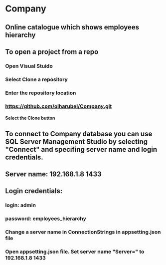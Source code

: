 # Company

## Online catalogue which shows employees hierarchy


## To open a project from a repo
### Open Visual Stuido
### Select Clone a repository
### Enter the repository location
### https://github.com/olharubel/Company.git
#### Select the Clone button

## To connect to Company database you can use SQL Server Management Studio by selecting "Connect" and specifing server name and login credentials.
## Server name: 192.168.1.8 1433
## Login credentials: 
### login: admin
### password: employees_hierarchy

### Change a server name in ConnectionStrings in appsetting.json file
### Open appsetting.json file. Set server name "Server=" to 192.168.1.8 1433
